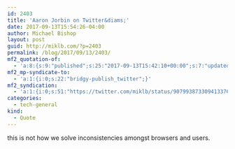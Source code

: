 ```yaml
---
id: 2403
title: 'Aaron Jorbin on Twitter&diams;'
date: 2017-09-13T15:54:26-04:00
author: Michael Bishop
layout: post
guid: http://miklb.com/?p=2403
permalink: /blog/2017/09/13/2403/
mf2_quotation-of:
  - 'a:8:{s:9:"published";s:25:"2017-09-13T15:42:10+00:00";s:7:"updated";s:25:"2017-09-13T15:42:10+00:00";s:7:"summary";s:82:"Internet Explorer Users are like homophobes: Slowly they will all get old and die.";s:4:"name";s:23:"Aaron Jorbin on Twitter";s:8:"category";a:1:{i:0;s:0:"";}s:11:"publication";s:7:"Twitter";s:6:"author";a:3:{s:4:"name";s:12:"Aaron Jorbin";s:3:"url";s:31:"https://twitter.com/aaronjorbin";s:5:"photo";s:80:"https://pbs.twimg.com/profile_images/2449835921/lsvvi9zqcy7uh1147rxq_bigger.jpeg";}s:3:"url";s:57:"https://twitter.com/aaronjorbin/status/907992811642945536";}'
mf2_mp-syndicate-to:
  - 'a:1:{i:0;s:22:"bridgy-publish_twitter";}'
mf2_syndication:
  - 'a:1:{i:0;s:51:"https://twitter.com/miklb/status/907993873309413376";}'
categories:
  - tech-general
kind:
  - Quote
---
```

this is not how we solve inconsistencies amongst browsers and users.